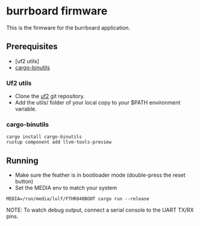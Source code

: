 # burrboard firmware

This is the firmware for the burrboard application. 


## Prerequisites

* [uf2 utils]
* [cargo-binutils](https://github.com/rust-embedded/cargo-binutils)

### Uf2 utils

* Clone the [uf2] git repository.
* Add the utils/ folder of your local copy to your $PATH environment variable.
 
 ### cargo-binutils
 
 ```
 cargo install cargo-binutils
 rustup component add llvm-tools-preview
 ```

## Running

* Make sure the feather is in bootloader mode (double-press the reset button)
* Set the MEDIA env to match your system

```
MEDIA=/run/media/lulf/FTHR840BOOT cargo run --release
```

NOTE: To watch debug output, connect a serial console to the UART TX/RX pins.

[uf2]: https://github.com/microsoft/uf2
